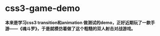 # css3-game-demo
#### 本来是学习css3 transition和animation 做测试的demo，正好近期玩了一款手游——《魂斗罗》，于是就模仿着做了这个粗糙的双人射击对战游戏。